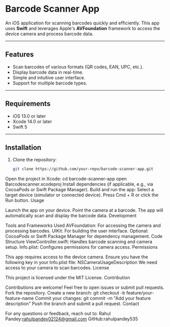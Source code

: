 # Barcode Scanner App

An iOS application for scanning barcodes quickly and efficiently. This app uses **Swift** and leverages Apple's **AVFoundation** framework to access the device camera and process barcode data.

---

## Features
- Scan barcodes of various formats (QR codes, EAN, UPC, etc.).
- Display barcode data in real-time.
- Simple and intuitive user interface.
- Support for multiple barcode types.

---

## Requirements
- iOS 13.0 or later
- Xcode 14.0 or later
- Swift 5

---

## Installation

1. Clone the repository:
   ```bash
   git clone https://github.com/your-repo/barcode-scanner-app.git
Open the project in Xcode:
cd barcode-scanner-app
open Barcodescanner.xcodeproj
Install dependencies (if applicable, e.g., via CocoaPods or Swift Package Manager).
Build and run the app:
Select a target device (simulator or connected device).
Press Cmd + R or click the Run button.
Usage

Launch the app on your device.
Point the camera at a barcode.
The app will automatically scan and display the barcode data.
Development

Tools and Frameworks Used
AVFoundation: For accessing the camera and processing barcodes.
UIKit: For building the user interface.
Optional: CocoaPods or Swift Package Manager for dependency management.
Code Structure
ViewController.swift: Handles barcode scanning and camera setup.
Info.plist: Configures permissions for camera access.
Permissions

This app requires access to the device camera. Ensure you have the following key in your Info.plist file:
<key>NSCameraUsageDescription</key>
<string>We need access to your camera to scan barcodes.</string>
License

This project is licensed under the MIT License.
Contribution

Contributions are welcome! Feel free to open issues or submit pull requests.
Fork the repository.
Create a new branch:
git checkout -b feature/your-feature-name
Commit your changes:
git commit -m "Add your feature description"
Push the branch and submit a pull request.
Contact

For any questions or feedback, reach out to:
Rahul Pandey:rahulpandey02124@gmail.com
GitHub:rahulpandey535
